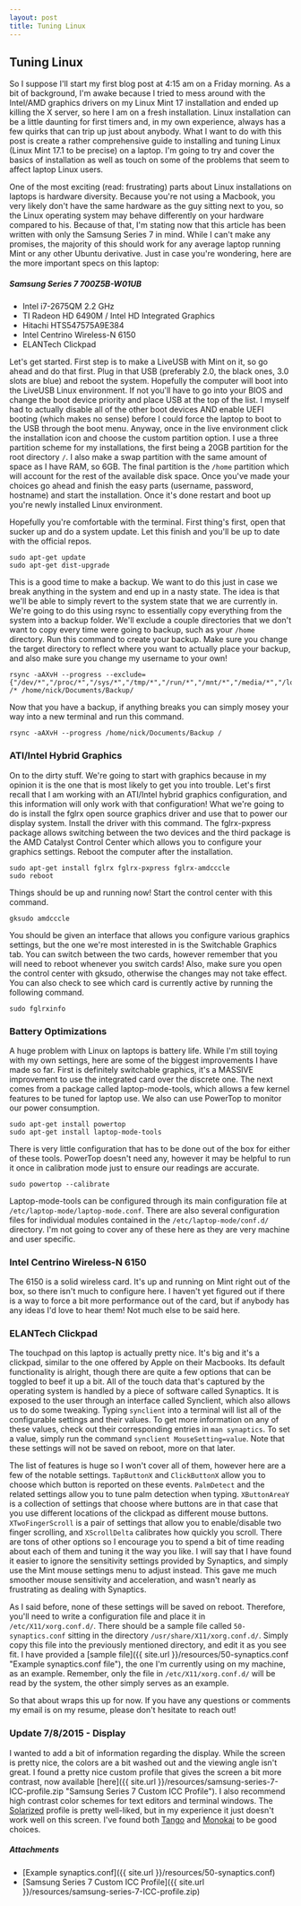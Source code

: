 ```yaml
---
layout: post
title: Tuning Linux
---
```


Tuning Linux
------------

So I suppose I'll start my first blog post at 4:15 am on a Friday morning. As a bit of background, I'm awake because I tried to mess around with the Intel/AMD graphics drivers on my Linux Mint 17 installation and ended up killing the X server, so here I am on a fresh installation. Linux installation can be a little daunting for first timers and, in my own experience, always has a few quirks that can trip up just about anybody. What I want to do with this post is create a rather comprehensive guide to installing and tuning Linux (Linux Mint 17.1 to be precise) on a laptop. I'm going to try and cover the basics of installation as well as touch on some of the problems that seem to affect laptop Linux users.

One of the most exciting (read: frustrating) parts about Linux installations on laptops is hardware diversity. Because you're not using a Macbook, you very likely don't have the same hardware as the guy sitting next to you, so the Linux operating system may behave differently on your hardware compared to his. Because of that, I'm stating now that this article has been written with only the Samsung Series 7 in mind. While I can't make any promises, the majority of this should work for any average laptop running Mint or any other Ubuntu derivative. Just in case you're wondering, here are the more important specs on this laptop:

##### Samsung Series 7 700Z5B-W01UB
*   Intel i7-2675QM 2.2 GHz
*   TI Radeon HD 6490M / Intel HD Integrated Graphics
*   Hitachi HTS547575A9E384
*   Intel Centrino Wireless-N 6150
*   ELANTech Clickpad

Let's get started. First step is to make a LiveUSB with Mint on it, so go ahead and do that first. Plug in that USB (preferably 2.0, the black ones, 3.0 slots are blue) and reboot the system. Hopefully the computer will boot into the LiveUSB Linux environment. If not you'll have to go into your BIOS and change the boot device priority and place USB at the top of the list. I myself had to actually disable all of the other boot devices AND enable UEFI booting (which makes no sense) before I could force the laptop to boot to the USB through the boot menu. Anyway, once in the live environment click the installation icon and choose the custom partition option. I use a three partition scheme for my installations, the first being a 20GB partition for the root directory `/`. I also make a swap partition with the same amount of space as I have RAM, so 6GB. The final partition is the `/home` partition which will account for the rest of the available disk space. Once you've made your choices go ahead and finish the easy parts (username, password, hostname) and start the installation. Once it's done restart and boot up you're newly installed Linux environment.

Hopefully you're comfortable with the terminal. First thing's first, open that sucker up and do a system update. Let this finish and you'll be up to date with the official repos.

```
sudo apt-get update
sudo apt-get dist-upgrade
```

This is a good time to make a backup. We want to do this just in case we break anything in the system and end up in a nasty state. The idea is that we'll be able to simply revert to the system state that we are currently in. We're going to do this using rsync to essentially copy everything from the system into a backup folder. We'll exclude a couple directories that we don't want to copy every time were going to backup, such as your `/home` directory. Run this command to create your backup. Make sure you change the target directory to reflect where you want to actually place your backup, and also make sure you change my username to your own!

```
rsync -aAXvH --progress --exclude={"/dev/*","/proc/*","/sys/*","/tmp/*","/run/*","/mnt/*","/media/*","/lost+found","/home"} /* /home/nick/Documents/Backup/
```

Now that you have a backup, if anything breaks you can simply mosey your way into a new terminal and run this command.

```
rsync -aAXvH --progress /home/nick/Documents/Backup /
```

### ATI/Intel Hybrid Graphics
On to the dirty stuff. We're going to start with graphics because in my opinion it is the one that is most likely to get you into trouble. Let's first recall that I am working with an ATI/Intel hybrid graphics configuration, and this information will only work with that configuration! What we're going to do is install the fglrx open source graphics driver and use that to power our display system. Install the driver with this command. The fglrx-pxpress package allows switching between the two devices and the third package is the AMD Catalyst Control Center which allows you to configure your graphics settings. Reboot the computer after the installation.

```
sudo apt-get install fglrx fglrx-pxpress fglrx-amdcccle
sudo reboot
```

Things should be up and running now! Start the control center with this command.

```
gksudo amdcccle
```

You should be given an interface that allows you configure various graphics settings, but the one we're most interested in is the Switchable Graphics tab. You can switch between the two cards, however remember that you will need to reboot whenever you switch cards! Also, make sure you open the control center with gksudo, otherwise the changes may not take effect. You can also check to see which card is currently active by running the following command.

```
sudo fglrxinfo
```

### Battery Optimizations
A huge problem with Linux on laptops is battery life. While I'm still toying with my own settings, here are some of the biggest improvements I have made so far. First is definitely switchable graphics, it's a MASSIVE improvement to use the integrated card over the discrete one. The next comes from a package called laptop-mode-tools, which allows a few kernel features to be tuned for laptop use. We also can use PowerTop to monitor our power consumption.

```
sudo apt-get install powertop
sudo apt-get install laptop-mode-tools
```

There is very little configuration that has to be done out of the box for either of these tools. PowerTop doesn't need any, however it may be helpful to run it once in calibration mode just to ensure our readings are accurate.

```
sudo powertop --calibrate
```

Laptop-mode-tools can be configured through its main configuration file at `/etc/laptop-mode/laptop-mode.conf`. There are also several configuration files for individual modules contained in the `/etc/laptop-mode/conf.d/` directory. I'm not going to cover any of these here as they are very machine and user specific.

### Intel Centrino Wireless-N 6150
The 6150 is a solid wireless card. It's up and running on Mint right out of the box, so there isn't much to configure here. I haven't yet figured out if there is a way to force a bit more performance out of the card, but if anybody has any ideas I'd love to hear them! Not much else to be said here.

### ELANTech Clickpad

The touchpad on this laptop is actually pretty nice. It's big and it's a clickpad, similar to the one offered by Apple on their Macbooks. Its default functionality is alright, though there are quite a few options that can be toggled to beef it up a bit. All of the touch data that's captured by the operating system is handled by a piece of software called Synaptics. It is exposed to the user through an interface called Synclient, which also allows us to do some tweaking. Typing `synclient` into a terminal will list all of the configurable settings and their values. To get more information on any of these values, check out their corresponding entries in `man synaptics`. To set a value, simply run the command `synclient MouseSetting=value`. Note that these settings will not be saved on reboot, more on that later.

The list of features is huge so I won't cover all of them, however here are a few of the notable settings. `TapButtonX` and `ClickButtonX` allow you to choose which button is reported on these events. `PalmDetect` and the related settings allow you to tune palm detection when typing. `XButtonAreaY` is a collection of settings that choose where buttons are in that case that you use different locations of the clickpad as different mouse buttons. `XTwoFingerScroll` is a pair of settings that allow you to enable/disable two finger scrolling, and `XScrollDelta` calibrates how quickly you scroll. There are tons of other options so I encourage you to spend a bit of time reading about each of them and tuning it the way you like. I will say that I have found it easier to ignore the sensitivity settings provided by Synaptics, and simply use the Mint mouse settings menu to adjust instead. This gave me much smoother mouse sensitivity and acceleration, and wasn't nearly as frustrating as dealing with Synaptics.

As I said before, none of these settings will be saved on reboot. Therefore, you'll need to write a configuration file and place it in `/etc/X11/xorg.conf.d/`. There should be a sample file called `50-synaptics.conf` sitting in the directory `/usr/share/X11/xorg.conf.d/`. Simply copy this file into the previously mentioned directory, and edit it as you see fit. I have provided a [sample file]({{ site.url }}/resources/50-synaptics.conf "Example synaptics.conf file"), the one I'm currently using on my machine, as an example. Remember, only the file in `/etc/X11/xorg.conf.d/` will be read by the system, the other simply serves as an example.

So that about wraps this up for now. If you have any questions or comments my email is on my resume, please don't hesitate to reach out!

### Update 7/8/2015 - Display

I wanted to add a bit of information regarding the display. While the screen is pretty nice, the colors are a bit washed out and the viewing angle isn't great. I found a pretty nice custom profile that gives the screen a bit more contrast, now available [here]({{ site.url }}/resources/samsung-series-7-ICC-profile.zip "Samsung Series 7 Custom ICC Profile"). I also recommend high contrast color schemes for text editors and terminal windows. The [Solarized](http://ethanschoonover.com/solarized) profile is pretty well-liked, but in my experience it just doesn't work well on this screen. I've found both [Tango](http://tango.freedesktop.org/Tango_Icon_Theme_Guidelines) and [Monokai](https://terminal.sexy/#Jygi-PjyJygi-SZypuIu9L91ZtnvroH_oe_k-PjydXFe-SZypuIu9L91ZtnvroH_oe_k-fj1) to be good choices.

##### Attachments
*   [Example synaptics.conf]({{ site.url }}/resources/50-synaptics.conf)
*   [Samsung Series 7 Custom ICC Profile]({{ site.url }}/resources/samsung-series-7-ICC-profile.zip)